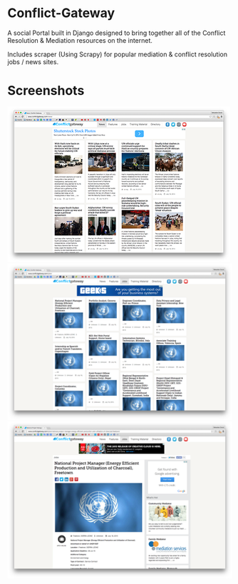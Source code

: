 # Conflict-Gateway
A social Portal built in Django designed to bring together all of the Conflict Resolution &amp; Mediation resources on the internet.

Includes scraper (Using Scrapy) for popular mediation & conflict resolution jobs / news sites.

# Screenshots
![Screenshot1](/screenshots/1.png?raw=true "Main Menu (Infinite Scroll)")
![Screenshot1](/screenshots/2.png?raw=true "Jobs Menu (Infinite Scroll)")
![Screenshot1](/screenshots/3.png?raw=true "Article Example (Job)")
